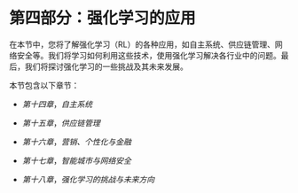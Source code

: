 # 第四部分：强化学习的应用

在本节中，您将了解强化学习（RL）的各种应用，如自主系统、供应链管理、网络安全等。我们将学习如何利用这些技术，使用强化学习解决各行业中的问题。最后，我们将探讨强化学习的一些挑战及其未来发展。

本节包含以下章节：

+   *第十四章*，*自主系统*

+   *第十五章*，*供应链管理*

+   *第十六章*，*营销、个性化与金融*

+   *第十七章*，*智能城市与网络安全*

+   *第十八章*，*强化学习的挑战与未来方向*
